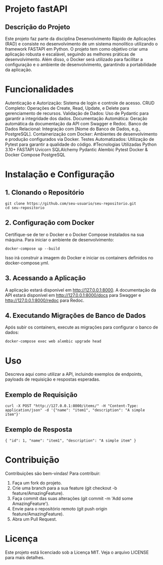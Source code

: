 # Projeto  fastAPI
## Descrição do Projeto
Este projeto faz parte da disciplina Desenvolvimento Rápido de Aplicações (RAD) e consiste no desenvolvimento de um sistema monolítico utilizando o framework FASTAPI em Python. O projeto tem como objetivo criar uma aplicação robusta e escalável, seguindo as melhores práticas de desenvolvimento. Além disso, o Docker será utilizado para facilitar a configuração e o ambiente de desenvolvimento, garantindo a portabilidade da aplicação.

# Funcionalidades
Autenticação e Autorização: Sistema de login e controle de acesso.
CRUD Completo: Operações de Create, Read, Update, e Delete para gerenciamento de recursos.
Validação de Dados: Uso de Pydantic para garantir a integridade dos dados.
Documentação Automática: Geração automática da documentação da API com Swagger e Redoc.
Banco de Dados Relacional: Integração com [Nome do Banco de Dados, e.g., PostgreSQL].
Containerização com Docker: Ambientes de desenvolvimento e produção configurados via Docker.
Testes Automatizados: Utilização de Pytest para garantir a qualidade do código.
#Tecnologias Utilizadas
Python 3.10+
FASTAPI
Uvicorn
SQLAlchemy
Pydantic
Alembic
Pytest
Docker & Docker Compose
PostgreSQL

# Instalação e Configuração
## 1. Clonando o Repositório

`git clone https://github.com/seu-usuario/seu-repositorio.git` <br>
`cd seu-repositorio`

## 2. Configuração com Docker
Certifique-se de ter o Docker e o Docker Compose instalados na sua máquina. Para iniciar o ambiente de desenvolvimento:

`docker-compose up --build`

Isso irá construir a imagem do Docker e iniciar os containers definidos no docker-compose.yml.

## 3. Acessando a Aplicação
A aplicação estará disponível em http://127.0.0.1:8000. A documentação da API estará disponível em http://127.0.0.1:8000/docs para Swagger e http://127.0.0.1:8000/redoc para Redoc.

## 4. Executando Migrações de Banco de Dados
Após subir os containers, execute as migrações para configurar o banco de dados:

`docker-compose exec web alembic upgrade head`
# Uso
Descreva aqui como utilizar a API, incluindo exemplos de endpoints, payloads de requisição e respostas esperadas.

## Exemplo de Requisição

`curl -X POST "http://127.0.0.1:8000/items/" -H "Content-Type: application/json" -d '{"name": "item1", "description": "A simple item"}'`
## Exemplo de Resposta

`{
  "id": 1,
  "name": "item1",
  "description": "A simple item"
}`

# Contribuição
Contribuições são bem-vindas! Para contribuir:

1. Faça um fork do projeto.
2. Crie uma branch para a sua feature (git checkout -b feature/AmazingFeature).
3. Faça commit das suas alterações (git commit -m 'Add some AmazingFeature').
4. Envie para o repositório remoto (git push origin feature/AmazingFeature).
5. Abra um Pull Request.
# Licença
Este projeto está licenciado sob a Licença MIT. Veja o arquivo LICENSE para mais detalhes.
